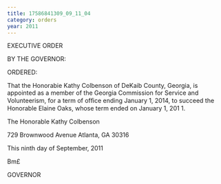 ```yaml
---
title: 17586841309_09_11_04
category: orders
year: 2011
---
```

 

EXECUTIVE ORDER

BY THE GOVERNOR:

ORDERED:

That the Honorabie Kathy Colbenson of DeKaib County, Georgia,
is appointed as a member of the Georgia Commission for Service
and Volunteerism, for a term of ofﬁce ending January 1, 2014, to
succeed the Honorable Elaine Oaks, whose term ended on January
1, 201 1.

The Honorable Kathy Colbenson

729 Brownwood Avenue
Atlanta, GA 30316

This ninth day of September, 2011

 Bm£

GOVERNOR

